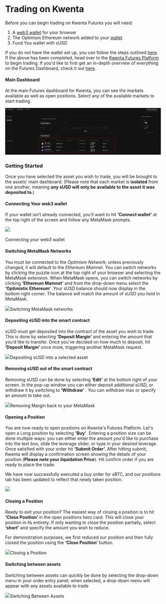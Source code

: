 # Trading on Kwenta

Before you can begin trading on Kwenta Futures you will need:

1. A [web3 wallet](setup-metamask.md) for your browser
2. The Optimism Ethereum network added to your [wallet](setup-metamask.md)
3. Fund You wallet with sUSD

If you do not have the wallet set up, you can follow the steps outlined [here](setup-metamask.md). If the above has been completed, head over to the [Kwenta Futures Platform](https://v2.beta.kwenta.io/) to begin trading. If you'd like to first get an in-depth overview of everything on the Futures Dashboard, check it out [here](futures-dashboard.md).

#### Main Dashboard <a href="#main-competition-dashboard" id="main-competition-dashboard"></a>

At the main Futures dashboard for Kwenta, you can see the markets available as well as open positions. Select any of the available markets to start trading.

![](<../../../.gitbook/assets/Group 2441.png>)

### Getting Started <a href="#getting-started" id="getting-started"></a>

Once you have selected the asset you wish to trade, you will be brought to the assets’ main dashboard. (Please note that each market is **isolated** from one another, meaning **any sUSD will only be available to the asset it was deposited to**.)

#### Connecting Your web3 wallet <a href="#connecting-your-web3-wallet" id="connecting-your-web3-wallet"></a>

If your wallet isn’t already connected, you’ll want to hit **‘Connect wallet’** at the top right of the screen and follow any MetaMask prompts.

![](https://lh4.googleusercontent.com/cfV5hBuhLGFqwpOH19ucKKUrGFvTWRlf1iDKIy9HW1OXPRD7r-KVUhJbaIy23Cwd7ZV23pQep4WZek41ualwCRLjQohBJVTT91gn--\_qkHIEEnaNj6QpbBjxlHM0jU\_FqUlx9Hrc=s0)

Connecting your web3 wallet

#### Switching MetaMask Networks <a href="#switching-metamask-networks" id="switching-metamask-networks"></a>

You must be connected to the _Optimism Network_; unless previously changed, it will default to the _Ethereum Mainnet_. You can switch networks by clicking the puzzle icon at the top right of your browser and selecting the MetaMask extension. When MetaMask opens, you can switch networks by clicking **‘Ethereum Mainnet’** and from the drop-down menu select the **‘Optimistic Ethereum’** .Your sUSD balance should now display in the bottom right corner. The balance will match the amount of sUSD you hold in MetaMask.

![](https://blog.kwenta.io/content/images/2021/10/Animation3.gif)Switching MetaMask networks

#### Depositing sUSD into the smart contract <a href="#depositing-susd-into-the-smart-contract" id="depositing-susd-into-the-smart-contract"></a>

sUSD must get deposited into the contract of the asset you wish to trade. This is done by selecting **‘Deposit Margin’** and entering the amount that you’d like to transfer. Once you've decided on how much to deposit, hit **‘Deposit Margin’** once more, triggering another MetaMask request.

![](https://lh3.googleusercontent.com/HPIbU24ADjeOkT\_xC1lYf3ooNLI65y393090GDIBDK3gJQX2HoIPjMxPZ-khX6CNWUSfj1V9PLSNB2rw\_EP\_hmHlbNX7ce\_JOHpo991Z1cykIcAeMRwRqcjxVZFGCCZwS87ZlmpJ=s0)Depositing sUSD into a selected asset

#### Removing sUSD out of the smart contract <a href="#removing-susd-out-of-the-smart-contract" id="removing-susd-out-of-the-smart-contract"></a>

Removing sUSD can be done by selecting **‘Edit’**  at the bottom right of your screen. In the pop-up window you can either deposit additional sUSD, or withdraw it by switching to **‘Withdraw’** . You can withdraw max or specify an amount to take out.

![](https://blog.kwenta.io/content/images/2021/10/Animation7.gif)Removing Margin back to your MetaMask

#### Opening a Position <a href="#opening-a-position" id="opening-a-position"></a>

You are now ready to open positions on Kwenta's Futures Platform. Let's open a Long position by selecting **'Buy'**. Entering a position size can be done multiple ways: you can either enter the amount you'd like to purchase into the text box, slide the leverage slider, or type in your desired leverage. Once satisfied with your order hit **‘Submit Order’.**  After hitting submit, Kwenta will display a confirmation screen showing the details of your position (**Please note your liquidation Price**). Hit confirm order if you are ready to place the trade.

We have now successfully executed a buy order for sBTC, and our positions tab has been updated to reflect that newly taken position.

![](https://blog.kwenta.io/content/images/2021/10/Animation5.gif)

#### Closing a Position <a href="#closing-a-position" id="closing-a-position"></a>

Ready to exit your position? The easiest way of closing a position is to hit **‘Close Position’**  in the open positions hero card. This will close your position in its entirety. If only wanting to close the position partially, select **‘short’** and specify the amount you wish to reduce.

For demonstration purposes, we first reduced our position and then fully closed the position using the **‘Close Position’** button.

![](https://blog.kwenta.io/content/images/2021/10/Animation6.gif)Closing a Position

#### Switching between assets <a href="#switching-between-assets" id="switching-between-assets"></a>

Switching between assets can quickly be done by selecting the drop-down menu in your order entry panel; when selected, a drop-down menu will appear with any assets available to trade&#x20;

![](https://blog.kwenta.io/content/images/2021/10/image-11.png)Switching Between Assets
